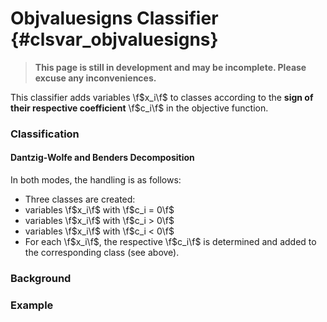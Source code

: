 # Objvaluesigns Classifier {#clsvar_objvaluesigns}
> **This page is still in development and may be incomplete. Please excuse any inconveniences.**

This classifier adds variables \f$x_i\f$ to classes according to the **sign of their respective
coefficient** \f$c_i\f$ in the objective function.

### Classification
#### Dantzig-Wolfe and Benders Decomposition

In both modes, the handling is as follows:

 * Three classes are created:
  * variables \f$x_i\f$ with \f$c_i = 0\f$
  * variables \f$x_i\f$ with \f$c_i > 0\f$
  * variables \f$x_i\f$ with \f$c_i < 0\f$
 * For each \f$x_i\f$, the respective \f$c_i\f$ is determined and added to the corresponding class (see above).

### Background


### Example
